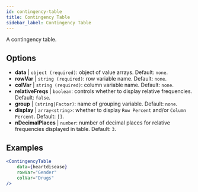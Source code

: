 ```yaml
---
id: contingency-table
title: Contingency Table
sidebar_label: Contingency Table
---
```


A contingency table.

## Options

* __data__ | `object (required)`: object of value arrays. Default: `none`.
* __rowVar__ | `string (required)`: row variable name. Default: `none`.
* __colVar__ | `string (required)`: column variable name. Default: `none`.
* __relativeFreqs__ | `boolean`: controls whether to display relative frequencies. Default: `false`.
* __group__ | `(string|Factor)`: name of grouping variable. Default: `none`.
* __display__ | `array<string>`: whether to display `Row Percent` and/or `Column Percent`. Default: `[]`.
* __nDecimalPlaces__ | `number`: number of decimal places for relative frequencies displayed in table. Default: `3`.


## Examples

```jsx live
<ContingencyTable
    data={heartdisease} 
    rowVar="Gender"
    colVar="Drugs"
/>
```
